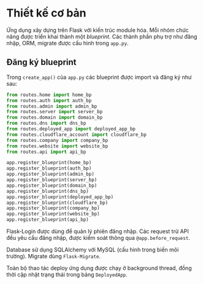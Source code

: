 # Thiết kế cơ bản

Ứng dụng xây dựng trên Flask với kiến trúc module hóa. Mỗi nhóm chức năng được triển khai thành một *blueprint*. Các thành phần phụ trợ như đăng nhập, ORM, migrate được cấu hình trong `app.py`.

## Đăng ký blueprint

Trong `create_app()` của `app.py` các blueprint được import và đăng ký như sau:

```python
from routes.home import home_bp
from routes.auth import auth_bp
from routes.admin import admin_bp
from routes.server import server_bp
from routes.domain import domain_bp
from routes.dns import dns_bp
from routes.deployed_app import deployed_app_bp
from routes.cloudflare_account import cloudflare_bp
from routes.company import company_bp
from routes.website import website_bp
from routes.api import api_bp

app.register_blueprint(home_bp)
app.register_blueprint(auth_bp)
app.register_blueprint(admin_bp)
app.register_blueprint(server_bp)
app.register_blueprint(domain_bp)
app.register_blueprint(dns_bp)
app.register_blueprint(deployed_app_bp)
app.register_blueprint(cloudflare_bp)
app.register_blueprint(company_bp)
app.register_blueprint(website_bp)
app.register_blueprint(api_bp)
```

Flask‑Login được dùng để quản lý phiên đăng nhập. Các request trừ API đều yêu cầu đăng nhập, được kiểm soát thông qua `@app.before_request`.

Database sử dụng SQLAlchemy với MySQL (cấu hình trong biến môi trường). Migrate dùng `Flask-Migrate`.

Toàn bộ thao tác deploy ứng dụng được chạy ở background thread, đồng thời cập nhật trạng thái trong bảng `DeployedApp`.
